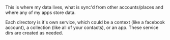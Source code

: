 This is where my data lives, what is sync'd from other accounts/places and where any of my apps store data.

Each directory is it's own service, which could be a context (like a facebook account), a collection (like all of your contacts), or an app.  These service dirs are created as needed.